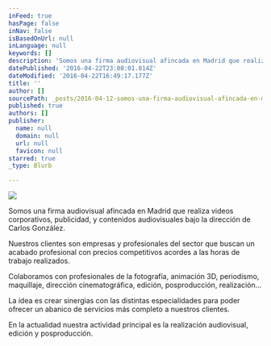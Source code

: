 ```yaml
---
inFeed: true
hasPage: false
inNav: false
isBasedOnUrl: null
inLanguage: null
keywords: []
description: 'Somos una firma audiovisual afincada en Madrid que realiza videos corporativos, publicidad, y contenidos audiovisuales bajo la dirección de Carlos González.'
datePublished: '2016-04-22T23:08:01.814Z'
dateModified: '2016-04-22T16:49:17.177Z'
title: ''
author: []
sourcePath: _posts/2016-04-12-somos-una-firma-audiovisual-afincada-en-madrid-que-realiza-v.md
published: true
authors: []
publisher:
  name: null
  domain: null
  url: null
  favicon: null
starred: true
_type: Blurb

---
```

![](https://the-grid-user-content.s3-us-west-2.amazonaws.com/3bab65a7-783a-47eb-bd7d-eebe2be34927.jpg)

Somos una firma audiovisual afincada en Madrid que realiza videos corporativos, publicidad, y contenidos audiovisuales bajo la dirección de Carlos González.

Nuestros clientes son empresas y profesionales del sector que buscan un acabado profesional con precios competitivos acordes a las horas de trabajo realizados.

Colaboramos con profesionales de la fotografía, animación 3D, periodismo, maquillaje, dirección cinematográfica, edición, posproducción, realización...

La idea es crear sinergias con las distintas especialidades para poder ofrecer un abanico de servicios más completo a nuestros clientes.

En la actualidad nuestra actividad principal es la realización audiovisual, edición y posproducción.